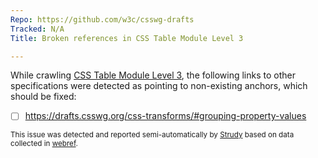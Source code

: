 ```yaml
---
Repo: https://github.com/w3c/csswg-drafts
Tracked: N/A
Title: Broken references in CSS Table Module Level 3

---
```


While crawling [CSS Table Module Level 3](https://drafts.csswg.org/css-tables-3/), the following links to other specifications were detected as pointing to non-existing anchors, which should be fixed:
* [ ] https://drafts.csswg.org/css-transforms/#grouping-property-values

<sub>This issue was detected and reported semi-automatically by [Strudy](https://github.com/w3c/strudy/) based on data collected in [webref](https://github.com/w3c/webref/).</sub>